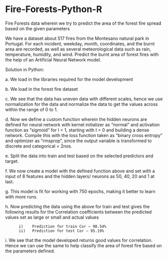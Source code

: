 # Fire-Forests-Python-R

Fire Forests data wherein we try to predict the area of the forest fire spread based on the given parameters

  We have a dataset about 517 fires from the Montesano natural park in Portugal. For each incident, weekday, month, coordinates, and the burnt area are recorded, as well as several meteorological data such as rain, temperature, humidity, and wind. Predict the burnt area of forest fires with the help of an Artificial Neural Network model.

Solution in Python:
 
 a.	We load in the libraries required for the model development
 
 b.	We load in the forest fire dataset
 
 c.	We see that the data has uneven data with different scales, hence we use normalization for the data and normalize the data to get the values across within the range of 0 to 1.
 
 d.	Now we define a custom function wherein the hidden neurons are defined for neural network with kernel initializer as “normal” and activation function as “sigmoid” for I = 1, starting with I = 0 and building a dense network. Compile this with the loss function taken as “binary cross entropy” and optimizer as “rmsprop”, since the output variable is transformed to discrete and categorical = 2nos.
 
 e.	Split the data into train and test based on the selected predictors and target.
 
 f.	We now create a model with the defined function above and set with a input of 8 features and the hidden layers/ neurons as 50, 40, 20  and 1 at last.
 
 g.	This model is fit for working with 750 epochs, making it better to learn with more runs.
 
 h.	 Now predicting the data using the above for train and test gives the following results for the Correlation coefficients between the predicted values set as large or small and actual values
          
          i)	Prediction for train Cor – 98.54%
          ii)	Prediction for test Cor – 95.19%
 
 i.	We see that the model developed returns good values for correlation. Hence we can use the same to help classify the area of forest fire based on the parameters defined.

